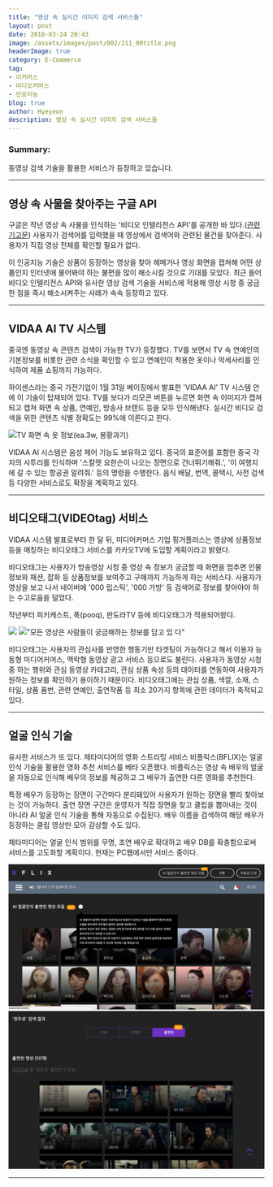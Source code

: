 ```yaml
---
title: "영상 속 실시간 이미지 검색 서비스들"
layout: post
date: 2018-03-24 20:43
image: /assets/images/post/002/211_00title.png
headerImage: true
category: E-Commerce
tag:
- 이커머스
- 비디오커머스
- 인공지능
blog: true
author: Hyeyeon
description: 영상 속 실시간 이미지 검색 서비스들
---
```


### Summary:

동영상 검색 기술을 활용한 서비스가 등장하고 있습니다.

---

## 영상 속 사물을 찾아주는 구글 API

구글은 작년 영상 속 사물을 인식하는 '비디오 인텔리전스 API'를 공개한 바 있다.([관련 기고문](http://www.itnews.or.kr/?p=21130)) 사용자가 검색어를 입력했을 때 영상에서 검색어와 관련된 물건을 찾아준다. 사용자가 직접 영상 전체를 확인할 필요가 없다.

이 인공지능 기술은 상품이 등장하는 영상을 찾아 헤메거나 영상 화면을 캡쳐해 어떤 상품인지 인터넷에 물어봐야 하는 불편을 많이 해소시킬 것으로 기대를 모았다. 최근 들어 비디오 인텔리전스 API와 유사한 영상 검색 기술을 서비스에 적용해 영상 시청 중 궁금한 점을 즉시 해소시켜주는 사례가 속속 등장하고 있다.

---

## VIDAA AI TV 시스템

중국엔 동영상 속 콘텐츠 검색이 가능한 TV가 등장했다. TV를 보면서 TV 속 연예인의 기본정보를 비롯한 관련 소식을 확인할 수 있고 연예인이 착용한 옷이나 악세사리를 인식하여 제품 쇼핑까지 가능하다.

하이센스라는 중국 가전기업이 1월 31일 베이징에서 발표한 'VIDAA AI' TV 시스템 안에 이 기술이 탑재되어 있다. TV를 보다가 리모콘 버튼을 누르면 화면 속 이미지가 캡쳐되고 캡쳐 화면 속 상품, 연예인, 방송사 브랜드 등을 모두 인식해낸다. 실시간 비디오 검색을 위한 콘텐츠 식별 정확도는 99%에 이른다고 한다.

![TV 화면 속 옷 정보(ea.3w, 봉황과기)](http://image.zdnet.co.kr/2018/02/02/hjyoo_jfsdlzhi0VLb6S.jpg)

VIDAA AI 시스템은 음성 제어 기능도 보유하고 있다. 중국의 표준어를 포함한 중국 각지의 사투리를 인식하며 '스칼렛 요한슨이 나오는 장면으로 건너뛰기해줘.', '이 여행지에 갈 수 있는 항공권 알려줘.' 등의 명령을 수행한다. 음식 배달, 번역, 콜택시, 사전 검색 등 다양한 서비스로도 확장을 계획하고 있다.

---

## 비디오태그(VIDEOtag) 서비스

VIDAA 시스템 발표로부터 한 달 뒤, 미디어커머스 기업 핑거플러스는 영상에 상품정보 등을 매칭하는 비디오태그 서비스를 카카오TV에 도입할 계획이라고 밝혔다.

비디오태그는 사용자가 방송영상 시청 중 영상 속 정보가 궁금할 때 화면을 멈추면 인물정보와 패션, 잡화 등 상품정보를 보여주고 구매까지 가능하게 하는 서비스다. 사용자가 영상을 보고 나서 네이버에 '000 립스틱', '000 가방' 등 검색어로 정보를 찾아야야 하는 수고로움을 덜었다.

작년부터 피키캐스트, 푹(pooq), 판도라TV 등에 비디오태그가 적용되어왔다.

![](https://finger-plus.com/assets/img/videotag/videotag-00.png)
!["모든 영상은 사람들이 궁금해하는 정보를 담고 있 다"](https://finger-plus.com/assets/img/videotag/videotag-01.png)

비디오태그는 사용자의 관심사를 반영한 행동기반 타겟팅이 가능하다고 해서 이용자 능동형 미디어커머스, 맥락형 동영상 광고 서비스 등으로도 불린다. 사용자가 동영상 시청 중 하는 행위와 관심 동영상 카테고리, 관심 상품 속성 등의 데이터를 연동하여 사용자가 원하는 정보를 확인하기 용이하기 때문이다. 비디오태그에는 관심 상품, 색깔, 소재, 스타일, 상품 품번, 관련 연예인, 출연작품 등 최소 20가지 항목에 관한 데이터가 축적되고 있다.

---

## 얼굴 인식 기술

유사한 서비스가 또 있다. 제타미디어의 영화 스트리밍 서비스 비플릭스(BFLIX)는 얼굴 인식 기술을 활용한 영화 추천 서비스를 베타 오픈했다. 비플릭스는 영상 속 배우의 얼굴을 자동으로 인식해 배우의 정보를 제공하고 그 배우가 출연한 다른 영화를 추천한다.

특정 배우가 등장하는 장면이 구간마다 분리돼있어 사용자가 원하는 장면을 빨리 찾아보는 것이 가능하다. 출연 장면 구간은 운영자가 직접 장면을 찾고 클립을 뽑아내는 것이 아니라 AI 얼굴 인식 기술을 통해 자동으로 수집된다. 배우 이름을 검색하여 해당 배우가 등장하는 클립 영상만 모아 감상할 수도 있다.

제타미디어는 얼굴 인식 범위를 무명, 조연 배우로 확대하고 배우 DB를 확충함으로써 서비스를 고도화할 계획이다. 현재는 PC웹에서만 서비스 중이다.

![비플릭스 메인](/assets/images/post/002/211_01.png)
![배우 검색결과](/assets/images/post/002/211_02.png)

---
